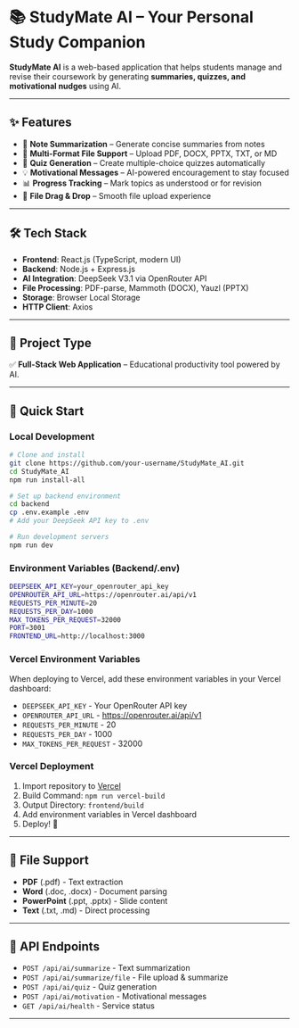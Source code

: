 # 📚 StudyMate AI – Your Personal Study Companion  

**StudyMate AI** is a web-based application that helps students manage and revise their coursework by generating **summaries, quizzes, and motivational nudges** using AI.  

---

## ✨ Features  
- 📑 **Note Summarization** – Generate concise summaries from notes  
- 📂 **Multi-Format File Support** – Upload PDF, DOCX, PPTX, TXT, or MD  
- 📝 **Quiz Generation** – Create multiple-choice quizzes automatically  
- 💡 **Motivational Messages** – AI-powered encouragement to stay focused  
- 📊 **Progress Tracking** – Mark topics as understood or for revision  
- 🔄 **File Drag & Drop** – Smooth file upload experience  

---

## 🛠️ Tech Stack  
- **Frontend**: React.js (TypeScript, modern UI)  
- **Backend**: Node.js + Express.js  
- **AI Integration**: DeepSeek V3.1 via OpenRouter API  
- **File Processing**: PDF-parse, Mammoth (DOCX), Yauzl (PPTX)  
- **Storage**: Browser Local Storage  
- **HTTP Client**: Axios  

---

## 📌 Project Type  
✅ **Full-Stack Web Application** – Educational productivity tool powered by AI.  

---

## 🚀 Quick Start

### Local Development
```bash
# Clone and install
git clone https://github.com/your-username/StudyMate_AI.git
cd StudyMate_AI
npm run install-all

# Set up backend environment
cd backend
cp .env.example .env
# Add your DeepSeek API key to .env

# Run development servers
npm run dev
```

### Environment Variables (Backend/.env)
```bash
DEEPSEEK_API_KEY=your_openrouter_api_key
OPENROUTER_API_URL=https://openrouter.ai/api/v1
REQUESTS_PER_MINUTE=20
REQUESTS_PER_DAY=1000
MAX_TOKENS_PER_REQUEST=32000
PORT=3001
FRONTEND_URL=http://localhost:3000
```

### Vercel Environment Variables
When deploying to Vercel, add these environment variables in your Vercel dashboard:
- `DEEPSEEK_API_KEY` - Your OpenRouter API key
- `OPENROUTER_API_URL` - https://openrouter.ai/api/v1  
- `REQUESTS_PER_MINUTE` - 20
- `REQUESTS_PER_DAY` - 1000
- `MAX_TOKENS_PER_REQUEST` - 32000

### Vercel Deployment
1. Import repository to [Vercel](https://vercel.com)
2. Build Command: `npm run vercel-build`
3. Output Directory: `frontend/build`
4. Add environment variables in Vercel dashboard
5. Deploy! 🎉

---

## 📁 File Support
- **PDF** (.pdf) - Text extraction
- **Word** (.doc, .docx) - Document parsing  
- **PowerPoint** (.ppt, .pptx) - Slide content
- **Text** (.txt, .md) - Direct processing

---

## 🔗 API Endpoints
- `POST /api/ai/summarize` - Text summarization
- `POST /api/ai/summarize/file` - File upload & summarize
- `POST /api/ai/quiz` - Quiz generation
- `POST /api/ai/motivation` - Motivational messages
- `GET /api/ai/health` - Service status

---
